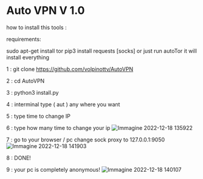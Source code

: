 # Auto VPN V 1.0

how to install this tools :

requirements:

sudo apt-get install tor
pip3 install requests [socks]
or just run autoTor it will install everything

1 : git clone https://github.com/volpinottv/AutoVPN

2 : cd AutoVPN

3 : python3 install.py

4 : interminal type ( aut ) any where you want
  
5 : type time to change IP

6 : type how many time to change your ip
![Immagine 2022-12-18 135922](https://user-images.githubusercontent.com/108951418/208300435-49b0cd2f-b8e6-47bb-9a3e-c8cde8c531df.png)

7 : go to your browser / pc  change sock proxy to 127.0.0.1:9050
![Immagine 2022-12-18 141903](https://user-images.githubusercontent.com/108951418/208300608-416aeb9b-657d-425f-a27c-f40cce7b1f4b.png)

8 : DONE!

9 : your pc is completely anonymous!
![Immagine 2022-12-18 140107](https://user-images.githubusercontent.com/108951418/208300704-63e2c878-6142-43a5-b7a7-1d73942d7160.png)
